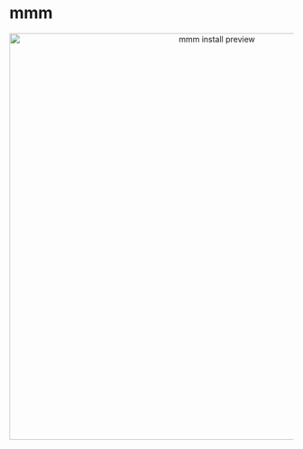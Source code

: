 # mmm

<p align="center">
  <img width="720" src="https://i.imgur.com/Z9ctRZH.gif" alt="mmm install preview" />
</p>
